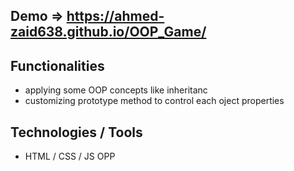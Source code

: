 ## Demo => https://ahmed-zaid638.github.io/OOP_Game/

## Functionalities 
- applying some OOP concepts like inheritanc
- customizing prototype method to control each oject properties

## Technologies / Tools 
- HTML / CSS / JS OPP


